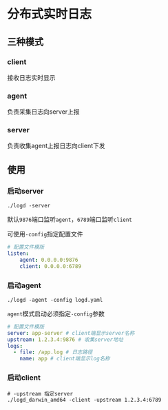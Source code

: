 # 分布式实时日志

## 三种模式
### client
接收日志实时显示
### agent
负责采集日志向server上报
### server
负责收集agent上报日志向client下发

## 使用
### 启动server
```shell
./logd -server
```
默认`9876`端口监听`agent`，`6789`端口监听`client`

可使用`-config`指定配置文件
```yaml
# 配置文件模版
listen:
    agent: 0.0.0.0:9876
    client: 0.0.0.0:6789
```
### 启动agent
```shell
./logd -agent -config logd.yaml
```
`agent`模式启动必须指定`-config`参数
```yaml
# 配置文件模版
server: app-server # client端显示server名称
upstream: 1.2.3.4:9876 # 收集server地址
logs:
  - file: /app.log # 日志路径
    name: app # client端显示log名称
```
### 启动client
```shell
# -upstream 指定server
./logd_darwin_amd64 -client -upstream 1.2.3.4:6789
```
